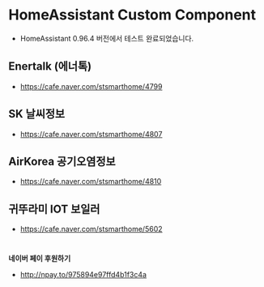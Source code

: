 # HomeAssistant Custom Component

* HomeAssistant 0.96.4 버전에서 테스트 완료되었습니다.

## Enertalk (에너톡)
- https://cafe.naver.com/stsmarthome/4799

## SK 날씨정보
- https://cafe.naver.com/stsmarthome/4807

## AirKorea 공기오염정보
- https://cafe.naver.com/stsmarthome/4810

## 귀뚜라미 IOT 보일러
- https://cafe.naver.com/stsmarthome/5602


#
**네이버 페이 후원하기**
- http://npay.to/975894e97ffd4b1f3c4a